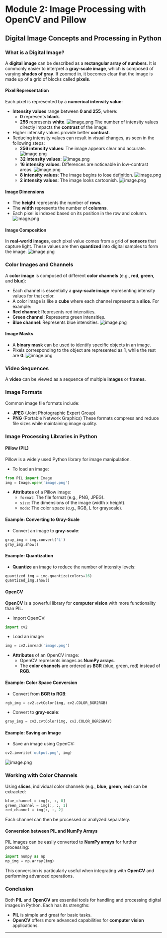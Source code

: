 

# Module 2: Image Processing with OpenCV and Pillow
## Digital Image Concepts and Processing in Python
### What is a Digital Image?
A **digital image** can be described as a **rectangular array of numbers**. It is commonly easier to interpret a **gray-scale image**, which is composed of varying **shades of gray**. If zoomed in, it becomes clear that the image is made up of a grid of blocks called **pixels**.
#### Pixel Representation
Each pixel is represented by a **numerical intensity value**:
- **Intensity values** range between **0 and 255**, where:
	- **0** represents **black**.
	- **255** represents **white**.
![image.png](https://prod-files-secure.s3.us-west-2.amazonaws.com/03e82b26-cccb-4906-bb56-adabcbdc0655/fa1bb4aa-313a-44c2-a7b3-7fa4a8432b08/image.png?X-Amz-Algorithm=AWS4-HMAC-SHA256&X-Amz-Content-Sha256=UNSIGNED-PAYLOAD&X-Amz-Credential=ASIAZI2LB466S6FP6ZMP%2F20250203%2Fus-west-2%2Fs3%2Faws4_request&X-Amz-Date=20250203T010941Z&X-Amz-Expires=3600&X-Amz-Security-Token=IQoJb3JpZ2luX2VjEO%2F%2F%2F%2F%2F%2F%2F%2F%2F%2F%2FwEaCXVzLXdlc3QtMiJHMEUCIFe%2Bpc6g9OOlOt0nFQBGJSqCjMoZIGLAq6xM5usRLLkpAiEAkWFkygj8h5DGGK9vrGvfFgIeJPN9lUvFjR6UmbxjoI4qiAQI%2BP%2F%2F%2F%2F%2F%2F%2F%2F%2F%2FARAAGgw2Mzc0MjMxODM4MDUiDDnCkGCHvG2tCiW6wyrcA7hsMEplFJs%2B0HwXTVTqCtez1xfdSXYC2Isql6gfC2luV%2F9BX1y%2BH5X9RwkncoeNseMCw3jpavFzbublfBpfNTFyoaM%2BT7CjaCcw8pnPcjyMa59GUaS7J645bLfahJOtEh2%2FbciRRuFpgevlePWVcBRQkcMv8WDUBLzZ4PLcsTKVnFpFAuIF%2B59RrLreR5nZmkBA8E1TwNlz3uGXktoavDZ4LI8N1eIWWQcqvR8BA5ZOKgLpyjpOBHUxVwL4Yf%2FUrN07ln5EbAWTpn45gS2B6jRMdwpqVXhCNcS%2F5aCC%2FEBanBNf38WfDqqwxT4rpbnGuJfTVuXKSEYfMWJF3pOpO%2Fzmu0gG9vSSQuo8JsUT8g55eug6061q1HYVYtJcyvGMr9gpb3j6iH9r522TI98bUGwZognNOPBrYwNldVm7uWBCSRwaxWAWACbtadU62274JJFb2Pk0HSl83HIXx7nk6AIXCP7s%2ByTSAXqWH78iDMkO5RYLIcR5g8hKJNaxLqnPqCAcfQkrdTVlR2DAli0SPajdeugVFtJA%2F54N2%2FHZ0D0jBn7RyeK6iajZywZM662V%2BPBvQQ6qc4YCRvq%2B7Pn3esozihhYtrrw8vog7TaluPUajPMtSpFzDRvBuBMRMJLl%2F7wGOqUBB03k0fc4Q%2FoGqJfhILT%2FfQm2KQ4RFrG6k%2FwSDfoX0dwCRpBTXNNPwN19JsA7DQQX8J1QC%2FePzdCnAGegffaVGOUsal5NDmsb1%2BCct1gIEUvUA2wUq6LEzdV%2BypGhm8UmBNF03yyeu6ye%2FVa%2BxnoNe6SUL3gGv6uWnqAHBR9mFrXMSum0SiYQVQHii194jfDIdOPoM2Mieu3TWtvZdlb56FU5z9s2&X-Amz-Signature=4035dbb75143b098b79947e922ac35c3a631a37e471ae312102bed3dcc05e445&X-Amz-SignedHeaders=host&x-id=GetObject)
The number of intensity values directly impacts the **contrast** of the image:
- Higher intensity values provide better **contrast**.
- Reducing intensity values can result in visual changes, as seen in the following steps:
	- **256 intensity values**: The image appears clear and accurate.
![image.png](https://prod-files-secure.s3.us-west-2.amazonaws.com/03e82b26-cccb-4906-bb56-adabcbdc0655/0de7dfb4-99dc-4b87-8932-5165b3c3b775/image.png?X-Amz-Algorithm=AWS4-HMAC-SHA256&X-Amz-Content-Sha256=UNSIGNED-PAYLOAD&X-Amz-Credential=ASIAZI2LB466UWYAOT64%2F20250203%2Fus-west-2%2Fs3%2Faws4_request&X-Amz-Date=20250203T010942Z&X-Amz-Expires=3600&X-Amz-Security-Token=IQoJb3JpZ2luX2VjEO%2F%2F%2F%2F%2F%2F%2F%2F%2F%2F%2FwEaCXVzLXdlc3QtMiJGMEQCIE%2FIFhnpi1e0%2B1%2FniNd%2FCSTGInQA7gbR7pl3rrc4rQKFAiA0BQdKxc3%2FHmaISv4U0u3pqLa4m9KYXU8PBh%2B%2Fd5w0kiqIBAj4%2F%2F%2F%2F%2F%2F%2F%2F%2F%2F8BEAAaDDYzNzQyMzE4MzgwNSIMqYKMHiZX7w3R8wa2KtwDBjYlEFEBSsXhh9C9AINpNZNMZPoQ5EA3orohHrWbZraGy2V4lP8O8F18SDnCdpvhWtDnovNuJdX2lQ%2FW8VyFXFrIDHth%2BxPO26CD3u2nmIe%2BmKIxcz8alFCylaGgsY%2FhEkP9hRNxZCT5etVsQRyeS1UxQo9eBOai4fMZj14xj8KYt4Gzs%2BFh7gtuvLtfGURbBF43A58J8QldRnFinnvDMH6SxSLFCAuR8a%2Bqh86dMPJveX5CLVlzTxc6r3NvWgtnDqj6%2FFDG58g5XEYEtMIdgniXOBxkNLKFQbn9qIvY7zTXHGI%2Fk2Zsqjeyd2jmEzxmfDq8RQMAxYYbnoCaMLT23yX3%2B67n3IgCfwm8TFSjZMiASOSP4f8E91R1xKlMC3R7tiChFiLWqXumS8xWN%2FtSbimKP%2F26ouMwyChVhDAEvM1hsYUoWjzsuxxXoedQFRwk56TY0wHe%2FvkGHP%2Fk5B99q79nmsrkZgR8oM8LpmYN0Y8eQ5iNOPYOQWyDBORK8GyKwOGmshuivD622uljeZu7JF0Wt5MoD65rHrXRdjMr%2BsGFAqSQ4eJZnOcH8NAlK4yDpW6krkL7y6Troh60tScjUDTEreNXoz8ZMpkzMd24PNNOJZdQp2HDGt3jl8wwh%2BX%2FvAY6pgGpFEGRjRYMHGscvVn6CRnr%2Fd5Ny40s%2B7lJWDlK83N5GpTsitigE3wBtCOZMAT%2BEpSElyUQ6ztqDaJhdZvXJ%2BYBRbUi0ohaucKVQGZ6Huh05dlbE2LuJa51pbsmYr5xvN%2F%2BOfjcxVX9Kbxmmjta2dudbjMPF48rVYyoQOzx%2Fdt2JFOYdudITOb4BmmUBfQ3jqOwi6QW3F8zsXB19vXP3FErBCKJvYrp&X-Amz-Signature=333f740e30b3dc6508312ae7c2f9a1e0ad64dadef1c23f9a6b7e5fab9e5efb0d&X-Amz-SignedHeaders=host&x-id=GetObject)
	- **32 intensity values:**
![image.png](https://prod-files-secure.s3.us-west-2.amazonaws.com/03e82b26-cccb-4906-bb56-adabcbdc0655/7eb81f08-b190-4c5a-ba2b-2a498a15b2c4/image.png?X-Amz-Algorithm=AWS4-HMAC-SHA256&X-Amz-Content-Sha256=UNSIGNED-PAYLOAD&X-Amz-Credential=ASIAZI2LB466UWYAOT64%2F20250203%2Fus-west-2%2Fs3%2Faws4_request&X-Amz-Date=20250203T010942Z&X-Amz-Expires=3600&X-Amz-Security-Token=IQoJb3JpZ2luX2VjEO%2F%2F%2F%2F%2F%2F%2F%2F%2F%2F%2FwEaCXVzLXdlc3QtMiJGMEQCIE%2FIFhnpi1e0%2B1%2FniNd%2FCSTGInQA7gbR7pl3rrc4rQKFAiA0BQdKxc3%2FHmaISv4U0u3pqLa4m9KYXU8PBh%2B%2Fd5w0kiqIBAj4%2F%2F%2F%2F%2F%2F%2F%2F%2F%2F8BEAAaDDYzNzQyMzE4MzgwNSIMqYKMHiZX7w3R8wa2KtwDBjYlEFEBSsXhh9C9AINpNZNMZPoQ5EA3orohHrWbZraGy2V4lP8O8F18SDnCdpvhWtDnovNuJdX2lQ%2FW8VyFXFrIDHth%2BxPO26CD3u2nmIe%2BmKIxcz8alFCylaGgsY%2FhEkP9hRNxZCT5etVsQRyeS1UxQo9eBOai4fMZj14xj8KYt4Gzs%2BFh7gtuvLtfGURbBF43A58J8QldRnFinnvDMH6SxSLFCAuR8a%2Bqh86dMPJveX5CLVlzTxc6r3NvWgtnDqj6%2FFDG58g5XEYEtMIdgniXOBxkNLKFQbn9qIvY7zTXHGI%2Fk2Zsqjeyd2jmEzxmfDq8RQMAxYYbnoCaMLT23yX3%2B67n3IgCfwm8TFSjZMiASOSP4f8E91R1xKlMC3R7tiChFiLWqXumS8xWN%2FtSbimKP%2F26ouMwyChVhDAEvM1hsYUoWjzsuxxXoedQFRwk56TY0wHe%2FvkGHP%2Fk5B99q79nmsrkZgR8oM8LpmYN0Y8eQ5iNOPYOQWyDBORK8GyKwOGmshuivD622uljeZu7JF0Wt5MoD65rHrXRdjMr%2BsGFAqSQ4eJZnOcH8NAlK4yDpW6krkL7y6Troh60tScjUDTEreNXoz8ZMpkzMd24PNNOJZdQp2HDGt3jl8wwh%2BX%2FvAY6pgGpFEGRjRYMHGscvVn6CRnr%2Fd5Ny40s%2B7lJWDlK83N5GpTsitigE3wBtCOZMAT%2BEpSElyUQ6ztqDaJhdZvXJ%2BYBRbUi0ohaucKVQGZ6Huh05dlbE2LuJa51pbsmYr5xvN%2F%2BOfjcxVX9Kbxmmjta2dudbjMPF48rVYyoQOzx%2Fdt2JFOYdudITOb4BmmUBfQ3jqOwi6QW3F8zsXB19vXP3FErBCKJvYrp&X-Amz-Signature=7f63f4db962509cbe271e509c6373336925235fa3856f2a2b64396ba47d51589&X-Amz-SignedHeaders=host&x-id=GetObject)
	- **16 intensity values**: Differences are noticeable in low-contrast areas.
![image.png](https://prod-files-secure.s3.us-west-2.amazonaws.com/03e82b26-cccb-4906-bb56-adabcbdc0655/6bf56d44-9a14-4b7b-98c2-1f00b8630f0c/image.png?X-Amz-Algorithm=AWS4-HMAC-SHA256&X-Amz-Content-Sha256=UNSIGNED-PAYLOAD&X-Amz-Credential=ASIAZI2LB466UWYAOT64%2F20250203%2Fus-west-2%2Fs3%2Faws4_request&X-Amz-Date=20250203T010942Z&X-Amz-Expires=3600&X-Amz-Security-Token=IQoJb3JpZ2luX2VjEO%2F%2F%2F%2F%2F%2F%2F%2F%2F%2F%2FwEaCXVzLXdlc3QtMiJGMEQCIE%2FIFhnpi1e0%2B1%2FniNd%2FCSTGInQA7gbR7pl3rrc4rQKFAiA0BQdKxc3%2FHmaISv4U0u3pqLa4m9KYXU8PBh%2B%2Fd5w0kiqIBAj4%2F%2F%2F%2F%2F%2F%2F%2F%2F%2F8BEAAaDDYzNzQyMzE4MzgwNSIMqYKMHiZX7w3R8wa2KtwDBjYlEFEBSsXhh9C9AINpNZNMZPoQ5EA3orohHrWbZraGy2V4lP8O8F18SDnCdpvhWtDnovNuJdX2lQ%2FW8VyFXFrIDHth%2BxPO26CD3u2nmIe%2BmKIxcz8alFCylaGgsY%2FhEkP9hRNxZCT5etVsQRyeS1UxQo9eBOai4fMZj14xj8KYt4Gzs%2BFh7gtuvLtfGURbBF43A58J8QldRnFinnvDMH6SxSLFCAuR8a%2Bqh86dMPJveX5CLVlzTxc6r3NvWgtnDqj6%2FFDG58g5XEYEtMIdgniXOBxkNLKFQbn9qIvY7zTXHGI%2Fk2Zsqjeyd2jmEzxmfDq8RQMAxYYbnoCaMLT23yX3%2B67n3IgCfwm8TFSjZMiASOSP4f8E91R1xKlMC3R7tiChFiLWqXumS8xWN%2FtSbimKP%2F26ouMwyChVhDAEvM1hsYUoWjzsuxxXoedQFRwk56TY0wHe%2FvkGHP%2Fk5B99q79nmsrkZgR8oM8LpmYN0Y8eQ5iNOPYOQWyDBORK8GyKwOGmshuivD622uljeZu7JF0Wt5MoD65rHrXRdjMr%2BsGFAqSQ4eJZnOcH8NAlK4yDpW6krkL7y6Troh60tScjUDTEreNXoz8ZMpkzMd24PNNOJZdQp2HDGt3jl8wwh%2BX%2FvAY6pgGpFEGRjRYMHGscvVn6CRnr%2Fd5Ny40s%2B7lJWDlK83N5GpTsitigE3wBtCOZMAT%2BEpSElyUQ6ztqDaJhdZvXJ%2BYBRbUi0ohaucKVQGZ6Huh05dlbE2LuJa51pbsmYr5xvN%2F%2BOfjcxVX9Kbxmmjta2dudbjMPF48rVYyoQOzx%2Fdt2JFOYdudITOb4BmmUBfQ3jqOwi6QW3F8zsXB19vXP3FErBCKJvYrp&X-Amz-Signature=5791f608a5518833b8988bff3d50d3bd30d0e574c3b79dbf7e8f0b8ea3579ce6&X-Amz-SignedHeaders=host&x-id=GetObject)
	- **8 intensity values**: The image begins to lose definition.
![image.png](https://prod-files-secure.s3.us-west-2.amazonaws.com/03e82b26-cccb-4906-bb56-adabcbdc0655/cca05878-ca1a-43e0-8bec-1d146756f9ae/image.png?X-Amz-Algorithm=AWS4-HMAC-SHA256&X-Amz-Content-Sha256=UNSIGNED-PAYLOAD&X-Amz-Credential=ASIAZI2LB466UWYAOT64%2F20250203%2Fus-west-2%2Fs3%2Faws4_request&X-Amz-Date=20250203T010942Z&X-Amz-Expires=3600&X-Amz-Security-Token=IQoJb3JpZ2luX2VjEO%2F%2F%2F%2F%2F%2F%2F%2F%2F%2F%2FwEaCXVzLXdlc3QtMiJGMEQCIE%2FIFhnpi1e0%2B1%2FniNd%2FCSTGInQA7gbR7pl3rrc4rQKFAiA0BQdKxc3%2FHmaISv4U0u3pqLa4m9KYXU8PBh%2B%2Fd5w0kiqIBAj4%2F%2F%2F%2F%2F%2F%2F%2F%2F%2F8BEAAaDDYzNzQyMzE4MzgwNSIMqYKMHiZX7w3R8wa2KtwDBjYlEFEBSsXhh9C9AINpNZNMZPoQ5EA3orohHrWbZraGy2V4lP8O8F18SDnCdpvhWtDnovNuJdX2lQ%2FW8VyFXFrIDHth%2BxPO26CD3u2nmIe%2BmKIxcz8alFCylaGgsY%2FhEkP9hRNxZCT5etVsQRyeS1UxQo9eBOai4fMZj14xj8KYt4Gzs%2BFh7gtuvLtfGURbBF43A58J8QldRnFinnvDMH6SxSLFCAuR8a%2Bqh86dMPJveX5CLVlzTxc6r3NvWgtnDqj6%2FFDG58g5XEYEtMIdgniXOBxkNLKFQbn9qIvY7zTXHGI%2Fk2Zsqjeyd2jmEzxmfDq8RQMAxYYbnoCaMLT23yX3%2B67n3IgCfwm8TFSjZMiASOSP4f8E91R1xKlMC3R7tiChFiLWqXumS8xWN%2FtSbimKP%2F26ouMwyChVhDAEvM1hsYUoWjzsuxxXoedQFRwk56TY0wHe%2FvkGHP%2Fk5B99q79nmsrkZgR8oM8LpmYN0Y8eQ5iNOPYOQWyDBORK8GyKwOGmshuivD622uljeZu7JF0Wt5MoD65rHrXRdjMr%2BsGFAqSQ4eJZnOcH8NAlK4yDpW6krkL7y6Troh60tScjUDTEreNXoz8ZMpkzMd24PNNOJZdQp2HDGt3jl8wwh%2BX%2FvAY6pgGpFEGRjRYMHGscvVn6CRnr%2Fd5Ny40s%2B7lJWDlK83N5GpTsitigE3wBtCOZMAT%2BEpSElyUQ6ztqDaJhdZvXJ%2BYBRbUi0ohaucKVQGZ6Huh05dlbE2LuJa51pbsmYr5xvN%2F%2BOfjcxVX9Kbxmmjta2dudbjMPF48rVYyoQOzx%2Fdt2JFOYdudITOb4BmmUBfQ3jqOwi6QW3F8zsXB19vXP3FErBCKJvYrp&X-Amz-Signature=4a4087c06f56100b49b252b18f4af28b3eac362f8659fe88af6a947645c36f9d&X-Amz-SignedHeaders=host&x-id=GetObject)
	- **2 intensity values**: The image looks cartoonish.
![image.png](https://prod-files-secure.s3.us-west-2.amazonaws.com/03e82b26-cccb-4906-bb56-adabcbdc0655/12da64d7-6b97-44e0-bc2c-52b9c47ce212/image.png?X-Amz-Algorithm=AWS4-HMAC-SHA256&X-Amz-Content-Sha256=UNSIGNED-PAYLOAD&X-Amz-Credential=ASIAZI2LB466UWYAOT64%2F20250203%2Fus-west-2%2Fs3%2Faws4_request&X-Amz-Date=20250203T010942Z&X-Amz-Expires=3600&X-Amz-Security-Token=IQoJb3JpZ2luX2VjEO%2F%2F%2F%2F%2F%2F%2F%2F%2F%2F%2FwEaCXVzLXdlc3QtMiJGMEQCIE%2FIFhnpi1e0%2B1%2FniNd%2FCSTGInQA7gbR7pl3rrc4rQKFAiA0BQdKxc3%2FHmaISv4U0u3pqLa4m9KYXU8PBh%2B%2Fd5w0kiqIBAj4%2F%2F%2F%2F%2F%2F%2F%2F%2F%2F8BEAAaDDYzNzQyMzE4MzgwNSIMqYKMHiZX7w3R8wa2KtwDBjYlEFEBSsXhh9C9AINpNZNMZPoQ5EA3orohHrWbZraGy2V4lP8O8F18SDnCdpvhWtDnovNuJdX2lQ%2FW8VyFXFrIDHth%2BxPO26CD3u2nmIe%2BmKIxcz8alFCylaGgsY%2FhEkP9hRNxZCT5etVsQRyeS1UxQo9eBOai4fMZj14xj8KYt4Gzs%2BFh7gtuvLtfGURbBF43A58J8QldRnFinnvDMH6SxSLFCAuR8a%2Bqh86dMPJveX5CLVlzTxc6r3NvWgtnDqj6%2FFDG58g5XEYEtMIdgniXOBxkNLKFQbn9qIvY7zTXHGI%2Fk2Zsqjeyd2jmEzxmfDq8RQMAxYYbnoCaMLT23yX3%2B67n3IgCfwm8TFSjZMiASOSP4f8E91R1xKlMC3R7tiChFiLWqXumS8xWN%2FtSbimKP%2F26ouMwyChVhDAEvM1hsYUoWjzsuxxXoedQFRwk56TY0wHe%2FvkGHP%2Fk5B99q79nmsrkZgR8oM8LpmYN0Y8eQ5iNOPYOQWyDBORK8GyKwOGmshuivD622uljeZu7JF0Wt5MoD65rHrXRdjMr%2BsGFAqSQ4eJZnOcH8NAlK4yDpW6krkL7y6Troh60tScjUDTEreNXoz8ZMpkzMd24PNNOJZdQp2HDGt3jl8wwh%2BX%2FvAY6pgGpFEGRjRYMHGscvVn6CRnr%2Fd5Ny40s%2B7lJWDlK83N5GpTsitigE3wBtCOZMAT%2BEpSElyUQ6ztqDaJhdZvXJ%2BYBRbUi0ohaucKVQGZ6Huh05dlbE2LuJa51pbsmYr5xvN%2F%2BOfjcxVX9Kbxmmjta2dudbjMPF48rVYyoQOzx%2Fdt2JFOYdudITOb4BmmUBfQ3jqOwi6QW3F8zsXB19vXP3FErBCKJvYrp&X-Amz-Signature=c3e7bcb10aa2778a2e4f88b77495f6eb16166f45bc44b5278889e49fe29a619e&X-Amz-SignedHeaders=host&x-id=GetObject)
#### Image Dimensions
- The **height** represents the number of **rows**.
- The **width** represents the number of **columns**.
- Each pixel is indexed based on its position in the row and column.
![image.png](https://prod-files-secure.s3.us-west-2.amazonaws.com/03e82b26-cccb-4906-bb56-adabcbdc0655/ff056335-e79e-4491-b508-30cd45b6c194/image.png?X-Amz-Algorithm=AWS4-HMAC-SHA256&X-Amz-Content-Sha256=UNSIGNED-PAYLOAD&X-Amz-Credential=ASIAZI2LB466S6FP6ZMP%2F20250203%2Fus-west-2%2Fs3%2Faws4_request&X-Amz-Date=20250203T010941Z&X-Amz-Expires=3600&X-Amz-Security-Token=IQoJb3JpZ2luX2VjEO%2F%2F%2F%2F%2F%2F%2F%2F%2F%2F%2FwEaCXVzLXdlc3QtMiJHMEUCIFe%2Bpc6g9OOlOt0nFQBGJSqCjMoZIGLAq6xM5usRLLkpAiEAkWFkygj8h5DGGK9vrGvfFgIeJPN9lUvFjR6UmbxjoI4qiAQI%2BP%2F%2F%2F%2F%2F%2F%2F%2F%2F%2FARAAGgw2Mzc0MjMxODM4MDUiDDnCkGCHvG2tCiW6wyrcA7hsMEplFJs%2B0HwXTVTqCtez1xfdSXYC2Isql6gfC2luV%2F9BX1y%2BH5X9RwkncoeNseMCw3jpavFzbublfBpfNTFyoaM%2BT7CjaCcw8pnPcjyMa59GUaS7J645bLfahJOtEh2%2FbciRRuFpgevlePWVcBRQkcMv8WDUBLzZ4PLcsTKVnFpFAuIF%2B59RrLreR5nZmkBA8E1TwNlz3uGXktoavDZ4LI8N1eIWWQcqvR8BA5ZOKgLpyjpOBHUxVwL4Yf%2FUrN07ln5EbAWTpn45gS2B6jRMdwpqVXhCNcS%2F5aCC%2FEBanBNf38WfDqqwxT4rpbnGuJfTVuXKSEYfMWJF3pOpO%2Fzmu0gG9vSSQuo8JsUT8g55eug6061q1HYVYtJcyvGMr9gpb3j6iH9r522TI98bUGwZognNOPBrYwNldVm7uWBCSRwaxWAWACbtadU62274JJFb2Pk0HSl83HIXx7nk6AIXCP7s%2ByTSAXqWH78iDMkO5RYLIcR5g8hKJNaxLqnPqCAcfQkrdTVlR2DAli0SPajdeugVFtJA%2F54N2%2FHZ0D0jBn7RyeK6iajZywZM662V%2BPBvQQ6qc4YCRvq%2B7Pn3esozihhYtrrw8vog7TaluPUajPMtSpFzDRvBuBMRMJLl%2F7wGOqUBB03k0fc4Q%2FoGqJfhILT%2FfQm2KQ4RFrG6k%2FwSDfoX0dwCRpBTXNNPwN19JsA7DQQX8J1QC%2FePzdCnAGegffaVGOUsal5NDmsb1%2BCct1gIEUvUA2wUq6LEzdV%2BypGhm8UmBNF03yyeu6ye%2FVa%2BxnoNe6SUL3gGv6uWnqAHBR9mFrXMSum0SiYQVQHii194jfDIdOPoM2Mieu3TWtvZdlb56FU5z9s2&X-Amz-Signature=47288ee6994048fa18118368b998bc7116fe5b0b3fdc84f06a7007cd0b57f297&X-Amz-SignedHeaders=host&x-id=GetObject)
#### Image Composition
In **real-world images**, each pixel value comes from a grid of **sensors** that capture light. These values are then **quantized** into digital samples to form the image.
![image.png](https://prod-files-secure.s3.us-west-2.amazonaws.com/03e82b26-cccb-4906-bb56-adabcbdc0655/0c721ea0-409b-4d32-b630-a00d6f170d18/image.png?X-Amz-Algorithm=AWS4-HMAC-SHA256&X-Amz-Content-Sha256=UNSIGNED-PAYLOAD&X-Amz-Credential=ASIAZI2LB466S6FP6ZMP%2F20250203%2Fus-west-2%2Fs3%2Faws4_request&X-Amz-Date=20250203T010941Z&X-Amz-Expires=3600&X-Amz-Security-Token=IQoJb3JpZ2luX2VjEO%2F%2F%2F%2F%2F%2F%2F%2F%2F%2F%2FwEaCXVzLXdlc3QtMiJHMEUCIFe%2Bpc6g9OOlOt0nFQBGJSqCjMoZIGLAq6xM5usRLLkpAiEAkWFkygj8h5DGGK9vrGvfFgIeJPN9lUvFjR6UmbxjoI4qiAQI%2BP%2F%2F%2F%2F%2F%2F%2F%2F%2F%2FARAAGgw2Mzc0MjMxODM4MDUiDDnCkGCHvG2tCiW6wyrcA7hsMEplFJs%2B0HwXTVTqCtez1xfdSXYC2Isql6gfC2luV%2F9BX1y%2BH5X9RwkncoeNseMCw3jpavFzbublfBpfNTFyoaM%2BT7CjaCcw8pnPcjyMa59GUaS7J645bLfahJOtEh2%2FbciRRuFpgevlePWVcBRQkcMv8WDUBLzZ4PLcsTKVnFpFAuIF%2B59RrLreR5nZmkBA8E1TwNlz3uGXktoavDZ4LI8N1eIWWQcqvR8BA5ZOKgLpyjpOBHUxVwL4Yf%2FUrN07ln5EbAWTpn45gS2B6jRMdwpqVXhCNcS%2F5aCC%2FEBanBNf38WfDqqwxT4rpbnGuJfTVuXKSEYfMWJF3pOpO%2Fzmu0gG9vSSQuo8JsUT8g55eug6061q1HYVYtJcyvGMr9gpb3j6iH9r522TI98bUGwZognNOPBrYwNldVm7uWBCSRwaxWAWACbtadU62274JJFb2Pk0HSl83HIXx7nk6AIXCP7s%2ByTSAXqWH78iDMkO5RYLIcR5g8hKJNaxLqnPqCAcfQkrdTVlR2DAli0SPajdeugVFtJA%2F54N2%2FHZ0D0jBn7RyeK6iajZywZM662V%2BPBvQQ6qc4YCRvq%2B7Pn3esozihhYtrrw8vog7TaluPUajPMtSpFzDRvBuBMRMJLl%2F7wGOqUBB03k0fc4Q%2FoGqJfhILT%2FfQm2KQ4RFrG6k%2FwSDfoX0dwCRpBTXNNPwN19JsA7DQQX8J1QC%2FePzdCnAGegffaVGOUsal5NDmsb1%2BCct1gIEUvUA2wUq6LEzdV%2BypGhm8UmBNF03yyeu6ye%2FVa%2BxnoNe6SUL3gGv6uWnqAHBR9mFrXMSum0SiYQVQHii194jfDIdOPoM2Mieu3TWtvZdlb56FU5z9s2&X-Amz-Signature=a39080be513804a49cb5771a488cde4e5914f6c79ea7c14d8f9a7f9edc319f84&X-Amz-SignedHeaders=host&x-id=GetObject)
### Color Images and Channels
A **color image** is composed of different **color channels** (e.g., **red**, **green**, and **blue**):
- Each channel is essentially a **gray-scale image** representing intensity values for that color.
- A color image is like a **cube** where each channel represents a **slice**.
For example:
- **Red channel**: Represents red intensities.
- **Green channel**: Represents green intensities.
- **Blue channel**: Represents blue intensities.
![image.png](https://prod-files-secure.s3.us-west-2.amazonaws.com/03e82b26-cccb-4906-bb56-adabcbdc0655/c0cc17c9-842f-413f-82e8-f3f44278cf74/image.png?X-Amz-Algorithm=AWS4-HMAC-SHA256&X-Amz-Content-Sha256=UNSIGNED-PAYLOAD&X-Amz-Credential=ASIAZI2LB466S6FP6ZMP%2F20250203%2Fus-west-2%2Fs3%2Faws4_request&X-Amz-Date=20250203T010941Z&X-Amz-Expires=3600&X-Amz-Security-Token=IQoJb3JpZ2luX2VjEO%2F%2F%2F%2F%2F%2F%2F%2F%2F%2F%2FwEaCXVzLXdlc3QtMiJHMEUCIFe%2Bpc6g9OOlOt0nFQBGJSqCjMoZIGLAq6xM5usRLLkpAiEAkWFkygj8h5DGGK9vrGvfFgIeJPN9lUvFjR6UmbxjoI4qiAQI%2BP%2F%2F%2F%2F%2F%2F%2F%2F%2F%2FARAAGgw2Mzc0MjMxODM4MDUiDDnCkGCHvG2tCiW6wyrcA7hsMEplFJs%2B0HwXTVTqCtez1xfdSXYC2Isql6gfC2luV%2F9BX1y%2BH5X9RwkncoeNseMCw3jpavFzbublfBpfNTFyoaM%2BT7CjaCcw8pnPcjyMa59GUaS7J645bLfahJOtEh2%2FbciRRuFpgevlePWVcBRQkcMv8WDUBLzZ4PLcsTKVnFpFAuIF%2B59RrLreR5nZmkBA8E1TwNlz3uGXktoavDZ4LI8N1eIWWQcqvR8BA5ZOKgLpyjpOBHUxVwL4Yf%2FUrN07ln5EbAWTpn45gS2B6jRMdwpqVXhCNcS%2F5aCC%2FEBanBNf38WfDqqwxT4rpbnGuJfTVuXKSEYfMWJF3pOpO%2Fzmu0gG9vSSQuo8JsUT8g55eug6061q1HYVYtJcyvGMr9gpb3j6iH9r522TI98bUGwZognNOPBrYwNldVm7uWBCSRwaxWAWACbtadU62274JJFb2Pk0HSl83HIXx7nk6AIXCP7s%2ByTSAXqWH78iDMkO5RYLIcR5g8hKJNaxLqnPqCAcfQkrdTVlR2DAli0SPajdeugVFtJA%2F54N2%2FHZ0D0jBn7RyeK6iajZywZM662V%2BPBvQQ6qc4YCRvq%2B7Pn3esozihhYtrrw8vog7TaluPUajPMtSpFzDRvBuBMRMJLl%2F7wGOqUBB03k0fc4Q%2FoGqJfhILT%2FfQm2KQ4RFrG6k%2FwSDfoX0dwCRpBTXNNPwN19JsA7DQQX8J1QC%2FePzdCnAGegffaVGOUsal5NDmsb1%2BCct1gIEUvUA2wUq6LEzdV%2BypGhm8UmBNF03yyeu6ye%2FVa%2BxnoNe6SUL3gGv6uWnqAHBR9mFrXMSum0SiYQVQHii194jfDIdOPoM2Mieu3TWtvZdlb56FU5z9s2&X-Amz-Signature=77c0f049e76efb709d6bc2f42fb5be04dddfcff2f19cd5da8ae8d500ba4c20ea&X-Amz-SignedHeaders=host&x-id=GetObject)
#### Image Masks
- A **binary mask** can be used to identify specific objects in an image.
- Pixels corresponding to the object are represented as **1**, while the rest are **0**.
![image.png](https://prod-files-secure.s3.us-west-2.amazonaws.com/03e82b26-cccb-4906-bb56-adabcbdc0655/667eab4d-d19d-4618-81d0-663b6beb002c/image.png?X-Amz-Algorithm=AWS4-HMAC-SHA256&X-Amz-Content-Sha256=UNSIGNED-PAYLOAD&X-Amz-Credential=ASIAZI2LB466S6FP6ZMP%2F20250203%2Fus-west-2%2Fs3%2Faws4_request&X-Amz-Date=20250203T010941Z&X-Amz-Expires=3600&X-Amz-Security-Token=IQoJb3JpZ2luX2VjEO%2F%2F%2F%2F%2F%2F%2F%2F%2F%2F%2FwEaCXVzLXdlc3QtMiJHMEUCIFe%2Bpc6g9OOlOt0nFQBGJSqCjMoZIGLAq6xM5usRLLkpAiEAkWFkygj8h5DGGK9vrGvfFgIeJPN9lUvFjR6UmbxjoI4qiAQI%2BP%2F%2F%2F%2F%2F%2F%2F%2F%2F%2FARAAGgw2Mzc0MjMxODM4MDUiDDnCkGCHvG2tCiW6wyrcA7hsMEplFJs%2B0HwXTVTqCtez1xfdSXYC2Isql6gfC2luV%2F9BX1y%2BH5X9RwkncoeNseMCw3jpavFzbublfBpfNTFyoaM%2BT7CjaCcw8pnPcjyMa59GUaS7J645bLfahJOtEh2%2FbciRRuFpgevlePWVcBRQkcMv8WDUBLzZ4PLcsTKVnFpFAuIF%2B59RrLreR5nZmkBA8E1TwNlz3uGXktoavDZ4LI8N1eIWWQcqvR8BA5ZOKgLpyjpOBHUxVwL4Yf%2FUrN07ln5EbAWTpn45gS2B6jRMdwpqVXhCNcS%2F5aCC%2FEBanBNf38WfDqqwxT4rpbnGuJfTVuXKSEYfMWJF3pOpO%2Fzmu0gG9vSSQuo8JsUT8g55eug6061q1HYVYtJcyvGMr9gpb3j6iH9r522TI98bUGwZognNOPBrYwNldVm7uWBCSRwaxWAWACbtadU62274JJFb2Pk0HSl83HIXx7nk6AIXCP7s%2ByTSAXqWH78iDMkO5RYLIcR5g8hKJNaxLqnPqCAcfQkrdTVlR2DAli0SPajdeugVFtJA%2F54N2%2FHZ0D0jBn7RyeK6iajZywZM662V%2BPBvQQ6qc4YCRvq%2B7Pn3esozihhYtrrw8vog7TaluPUajPMtSpFzDRvBuBMRMJLl%2F7wGOqUBB03k0fc4Q%2FoGqJfhILT%2FfQm2KQ4RFrG6k%2FwSDfoX0dwCRpBTXNNPwN19JsA7DQQX8J1QC%2FePzdCnAGegffaVGOUsal5NDmsb1%2BCct1gIEUvUA2wUq6LEzdV%2BypGhm8UmBNF03yyeu6ye%2FVa%2BxnoNe6SUL3gGv6uWnqAHBR9mFrXMSum0SiYQVQHii194jfDIdOPoM2Mieu3TWtvZdlb56FU5z9s2&X-Amz-Signature=8d9bc8f542460b67e8b16a1d3b7157c104648483c912bbcb36e6d2df549905ee&X-Amz-SignedHeaders=host&x-id=GetObject)
### Video Sequences
A **video** can be viewed as a sequence of multiple **images** or **frames**.
### Image Formats
Common image file formats include:
- **JPEG** (Joint Photographic Expert Group)
- **PNG** (Portable Network Graphics)
These formats compress and reduce file sizes while maintaining image quality.
### Image Processing Libraries in Python
#### Pillow (PIL)
Pillow is a widely used Python library for image manipulation.
- To load an image:
```python
from PIL import Image
img = Image.open('image.png')
```
- **Attributes** of a Pillow image:
	- `format`: The file format (e.g., PNG, JPEG).
	- `size`: The dimensions of the image (width x height).
	- `mode`: The color space (e.g., RGB, L for grayscale).
#### Example: Converting to Gray-Scale
- Convert an image to **gray-scale**:
```python
gray_img = img.convert('L')
gray_img.show()
```
#### Example: Quantization
- **Quantize** an image to reduce the number of intensity levels:
```python
quantized_img = img.quantize(colors=16)
quantized_img.show()
```
#### OpenCV
**OpenCV** is a powerful library for **computer vision** with more functionality than PIL.
- Import OpenCV:
```python
import cv2
```
- Load an image:
```python
img = cv2.imread('image.png')
```
- **Attributes** of an OpenCV image:
	- OpenCV represents images as **NumPy arrays**.
	- The **color channels** are ordered as **BGR** (blue, green, red) instead of **RGB**.
#### Example: Color Space Conversion
- Convert from **BGR to RGB**:
```python
rgb_img = cv2.cvtColor(img, cv2.COLOR_BGR2RGB)
```
- Convert to **gray-scale**:
```python
gray_img = cv2.cvtColor(img, cv2.COLOR_BGR2GRAY)
```
#### Example: Saving an Image
- Save an image using OpenCV:
```python
cv2.imwrite('output.png', img)
```
![image.png](https://prod-files-secure.s3.us-west-2.amazonaws.com/03e82b26-cccb-4906-bb56-adabcbdc0655/25fcc977-54ea-484c-997e-9b6bd016f347/image.png?X-Amz-Algorithm=AWS4-HMAC-SHA256&X-Amz-Content-Sha256=UNSIGNED-PAYLOAD&X-Amz-Credential=ASIAZI2LB466S6FP6ZMP%2F20250203%2Fus-west-2%2Fs3%2Faws4_request&X-Amz-Date=20250203T010941Z&X-Amz-Expires=3600&X-Amz-Security-Token=IQoJb3JpZ2luX2VjEO%2F%2F%2F%2F%2F%2F%2F%2F%2F%2F%2FwEaCXVzLXdlc3QtMiJHMEUCIFe%2Bpc6g9OOlOt0nFQBGJSqCjMoZIGLAq6xM5usRLLkpAiEAkWFkygj8h5DGGK9vrGvfFgIeJPN9lUvFjR6UmbxjoI4qiAQI%2BP%2F%2F%2F%2F%2F%2F%2F%2F%2F%2FARAAGgw2Mzc0MjMxODM4MDUiDDnCkGCHvG2tCiW6wyrcA7hsMEplFJs%2B0HwXTVTqCtez1xfdSXYC2Isql6gfC2luV%2F9BX1y%2BH5X9RwkncoeNseMCw3jpavFzbublfBpfNTFyoaM%2BT7CjaCcw8pnPcjyMa59GUaS7J645bLfahJOtEh2%2FbciRRuFpgevlePWVcBRQkcMv8WDUBLzZ4PLcsTKVnFpFAuIF%2B59RrLreR5nZmkBA8E1TwNlz3uGXktoavDZ4LI8N1eIWWQcqvR8BA5ZOKgLpyjpOBHUxVwL4Yf%2FUrN07ln5EbAWTpn45gS2B6jRMdwpqVXhCNcS%2F5aCC%2FEBanBNf38WfDqqwxT4rpbnGuJfTVuXKSEYfMWJF3pOpO%2Fzmu0gG9vSSQuo8JsUT8g55eug6061q1HYVYtJcyvGMr9gpb3j6iH9r522TI98bUGwZognNOPBrYwNldVm7uWBCSRwaxWAWACbtadU62274JJFb2Pk0HSl83HIXx7nk6AIXCP7s%2ByTSAXqWH78iDMkO5RYLIcR5g8hKJNaxLqnPqCAcfQkrdTVlR2DAli0SPajdeugVFtJA%2F54N2%2FHZ0D0jBn7RyeK6iajZywZM662V%2BPBvQQ6qc4YCRvq%2B7Pn3esozihhYtrrw8vog7TaluPUajPMtSpFzDRvBuBMRMJLl%2F7wGOqUBB03k0fc4Q%2FoGqJfhILT%2FfQm2KQ4RFrG6k%2FwSDfoX0dwCRpBTXNNPwN19JsA7DQQX8J1QC%2FePzdCnAGegffaVGOUsal5NDmsb1%2BCct1gIEUvUA2wUq6LEzdV%2BypGhm8UmBNF03yyeu6ye%2FVa%2BxnoNe6SUL3gGv6uWnqAHBR9mFrXMSum0SiYQVQHii194jfDIdOPoM2Mieu3TWtvZdlb56FU5z9s2&X-Amz-Signature=d0ae5732b05925a91d09d0686a4980c18a8ec58c321d2e49217dbba870f7fd82&X-Amz-SignedHeaders=host&x-id=GetObject)
### Working with Color Channels
Using **slices**, individual color channels (e.g., **blue**, **green**, **red**) can be extracted:
```python
blue_channel = img[:, :, 0]
green_channel = img[:, :, 1]
red_channel = img[:, :, 2]
```
Each channel can then be processed or analyzed separately.
#### Conversion between PIL and NumPy Arrays
PIL images can be easily converted to **NumPy arrays** for further processing:
```python
import numpy as np
np_img = np.array(img)
```
This conversion is particularly useful when integrating with **OpenCV** and performing advanced operations.
### Conclusion
Both **PIL** and **OpenCV** are essential tools for handling and processing digital images in Python. Each has its strengths:
- **PIL** is simple and great for basic tasks.
- **OpenCV** offers more advanced capabilities for **computer vision** applications.
___


